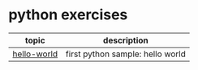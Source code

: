 # python exercises

|topic|description|
|----|----|
|[hello-world](./hello-world/hello_world.py)|first python sample: hello world|

